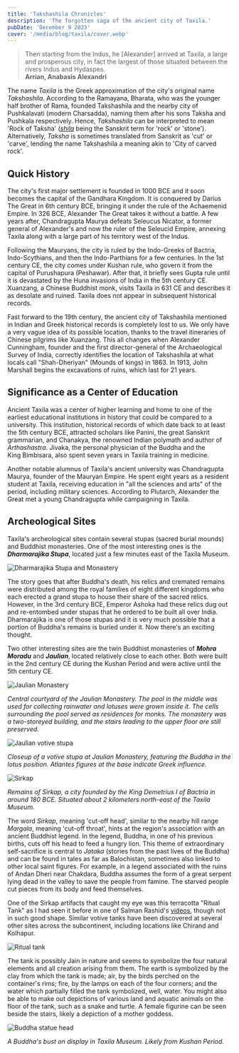 ```yaml
---
title: 'Takshashila Chronicles'
description: 'The forgotten saga of the ancient city of Taxila.'
pubDate: 'December 9 2023'
cover: '/media/blog/taxila/cover.webp'
---
```


> Then starting from the Indus, he \[Alexander] arrived at Taxila, a large and prosperous city, in fact the largest of those situated between the rivers Indus and Hydaspes.  
> **Arrian, Anabasis Alexandri**

The name _Taxila_ is the Greek approximation of the city's original name _Takshashila_. According to the Ramayana, Bharata, who was the younger half brother of Rama, founded Takshashila and the nearby city of Pushkalavati (modern Charsadda), naming them after his sons Taksha and Pushkala respectively. Hence, _Takshashila_ can be interpreted to mean 'Rock of Taksha' ([_shila_](https://en.wiktionary.org/wiki/%E0%A4%B6%E0%A4%BF%E0%A4%B2%E0%A4%BE) being the Sanskrit term for 'rock' or 'stone'). Alternatively, _Taksha_ is sometimes translated from Sanskrit as 'cut' or 'carve', lending the name Takshashila a meaning akin to 'City of carved rock'.

## Quick History

The city's first major settlement is founded in 1000 BCE and it soon becomes the capital of the Gandhara Kingdom. It is conquered by Darius The Great in 6th century BCE, bringing it under the rule of the Achaemenid Empire. In 326 BCE, Alexander The Great takes it without a battle. A few years after, Chandragupta Maurya defeats Seleucus Nicator, a former general of Alexander's and now the ruler of the Seleucid Empire, annexing Taxila along with a large part of his territory west of the Indus.

Following the Mauryans, the city is ruled by the Indo-Greeks of Bactria, Indo-Scythians, and then the Indo-Parthians for a few centuries. In the 1st century CE, the city comes under Kushan rule, who govern it from the capital of Purushapura (Peshawar). After that, it briefly sees Gupta rule until it is devastated by the Huna invasions of India in the 5th century CE. Xuanzang, a Chinese Buddhist monk, visits Taxila in 631 CE and describes it as desolate and ruined. Taxila does not appear in subsequent historical records.

Fast forward to the 19th century, the ancient city of Takshashila mentioned in Indian and Greek historical records is completely lost to us. We only have a very vague idea of its possible location, thanks to the travel itineraries of Chinese pilgrims like Xuanzang. This all changes when Alexander Cunningham, founder and the first director-general of the Archaeological Survey of India, correctly identifies the location of Takshashila at what locals call "Shah-Dheriyan" (Mounds of kings) in 1863. In 1913, John Marshall begins the excavations of ruins, which last for 21 years.

## Significance as a Center of Education

Ancient Taxila was a center of higher learning and home to one of the earliest educational institutions in history that could be compared to a university. This institution, historical records of which date back to at least the 5th century BCE, attracted scholars like Panini, the great Sanskrit grammarian, and Chanakya, the renowned Indian polymath and author of _Arthashastra_. Jivaka, the personal physician of the Buddha and the King Bimbisara, also spent seven years in Taxila training in medicine.

Another notable alumnus of Taxila's ancient university was Chandragupta Maurya, founder of the Mauryan Empire. He spent eight years as a resident student at Taxila, receiving education in "all the sciences and arts" of the period, including military sciences. According to Plutarch, Alexander the Great met a young Chandragupta while campaigning in Taxila.

## Archeological Sites

Taxila's archeological sites contain several stupas (sacred burial mounds) and Buddhist monasteries. One of the most interesting ones is the _**Dharmarajika Stupa**_, located just a few minutes east of the Taxila Museum.

![Dharmarajika Stupa and Monastery](/media/blog/taxila/dharmarajika.jpg)

The story goes that after Buddha's death, his relics and cremated remains were distributed among the royal families of eight different kingdoms who each erected a grand stupa to house their share of the sacred relics. However, in the 3rd century BCE, Emperor Ashoka had these relics dug out and re-entombed under stupas that he ordered to be built all over India. Dharmarajika is one of those stupas and it is very much possible that a portion of Buddha's remains is buried under it. Now there's an exciting thought.

Two other interesting sites are the twin Buddhist monasteries of _**Mohra Moradu**_ and _**Jaulian**_, located relatively close to each other. Both were built in the 2nd century CE during the Kushan Period and were active until the 5th century CE.

![Jaulian Monastery](/media/blog/taxila/jaulian.webp)

_Central courtyard of the Jaulian Monastery. The pool in the middle was used for collecting rainwater and lotuses were grown inside it. The cells surrounding the pool served as residences for monks. The monastery was a two-storeyed building, and the stairs leading to the upper floor are still preserved._

![Jaulian votive stupa](/media/blog/taxila/votive-stupa.webp)

_Closeup of a votive stupa at Jaulian Monastery, featuring the Buddha in the lotus position. Atlantes figures at the base indicate Greek influence._

![Sirkap](/media/blog/taxila/sirkap.webp)

_Remains of Sirkap, a city founded by the King Demetrius I of Bactria in around 180 BCE. Situated about 2 kilometers north-east of the Taxila Museum._

The word _Sirkap_, meaning 'cut-off head', similar to the nearby hill range _Margala_, meaning 'cut-off throat', hints at the region's association with an ancient Buddhist legend. In the legend, Buddha, in one of his previous births, cuts off his head to feed a hungry lion. This theme of extraordinary self-sacrifice is central to _Jataka_ (stories from the past lives of the Buddha) and can be found in tales as far as Balochistan, sometimes also linked to other local saint figures. For example, in a legend associated with the ruins of Andan Dheri near Chakdara, Buddha assumes the form of a great serpent lying dead in the valley to save the people from famine. The starved people cut pieces from its body and feed themselves.

One of the Sirkap artifacts that caught my eye was this terracotta "Ritual Tank" as I had seen it before in one of Salman Rashid's [videos](https://www.youtube.com/@odysseuslahori), though not in such good shape. Similar votive tanks have been discovered at several other sites across the subcontinent, including locations like Chirand and Kolhapur.

![Ritual tank](/media/blog/taxila/ritual-tank.webp)

The tank is possibly Jain in nature and seems to symbolize the four natural elements and all creation arising from them. The earth is symbolized by the clay from which the tank is made; air, by the birds perched on the container's rims; fire, by the lamps on each of the four corners; and the water which partially filled the tank symbolized, well, water. You might also be able to make out depictions of various land and aquatic animals on the floor of the tank, such as a snake and turtle. A female figurine can be seen beside the stairs, likely a depiction of a mother goddess.

![Buddha statue head](/media/blog/taxila/buddha-head.webp)

_A Buddha's bust on display in Taxila Museum. Likely from Kushan Period._
